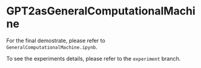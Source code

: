 # GPT2asGeneralComputationalMachine

For the final demostrate, please refer to `GeneralComputationalMachine.ipynb`.

To see the experiments details, please refer to the `experiment` branch.